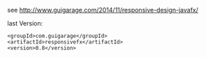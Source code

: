 see http://www.guigarage.com/2014/11/responsive-design-javafx/

last Version:

    <groupId>com.guigarage</groupId>
    <artifactId>responsivefx</artifactId>
    <version>0.8</version>